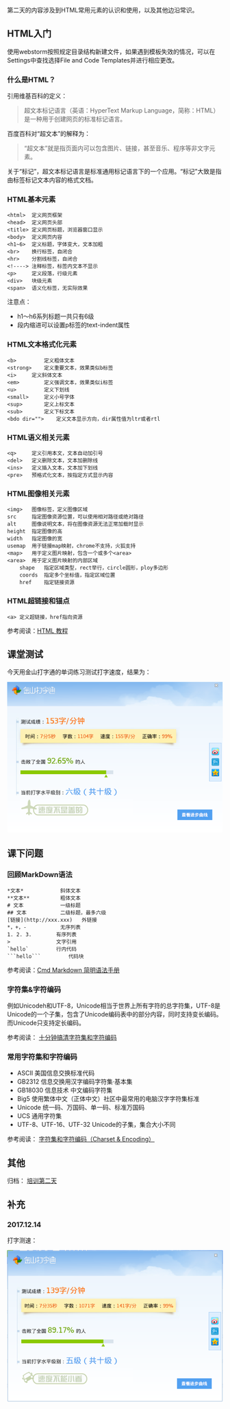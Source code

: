 第二天的内容涉及到HTML常用元素的认识和使用，以及其他边沿常识。

## HTML入门

使用webstorm按照规定目录结构新建文件，如果遇到模板失效的情况，可以在Settings中查找选择File and Code Templates并进行相应更改。

### 什么是HTML？

引用维基百科的定义：

> 超文本标记语言（英语：HyperText Markup Language，简称：HTML）是一种用于创建网页的标准标记语言。

百度百科对“超文本”的解释为：

> “超文本”就是指页面内可以包含图片、链接，甚至音乐、程序等非文字元素。

关于“标记”，超文本标记语言是标准通用标记语言下的一个应用。“标记”大致是指由标签标记文本内容的格式文档。

### HTML基本元素

```
<html>  定义网页框架
<head>  定义网页头部
<title> 定义网页标题，浏览器窗口显示
<body>  定义网页内容
<h1~6>  定义标题，字体变大，文本加粗
<br>    换行标签，自闭合
<hr>    分割线标签，自闭合
<!----> 注释标签，标签内文本不显示
<p> 	定义段落，行级元素
<div>   块级元素
<span>  语义化标签，无实际效果
```

注意点：

- h1～h6系列标题一共只有6级
- 段内缩进可以设置p标签的text-indent属性

### HTML文本格式化元素

```
<b> 		定义粗体文本
<strong>	定义重要文本，效果类似b标签
<i>		定义斜体文本
<em> 		定义强调文本，效果类似i标签	
<u> 		定义下划线
<small> 	定义小号字体
<sup>   	定义上标文本
<sub>   	定义下标文本
<bdo dir="">    定义文本显示方向，dir属性值为ltr或者rtl
```

### HTML语义相关元素

```
<q> 	定义引用本文，文本自动加引号
<del>   定义删除文本，文本加删除线
<ins>   定义插入文本，文本加下划线
<pre>   预格式化文本，按指定方式显示内容
```

### HTML图像相关元素

```
<img>   图像标签，定义图像区域
src 	指定图像资源位置，可以使用相对路径或绝对路径
alt 	图像说明文本，将在图像资源无法正常加载时显示
height  指定图像的高
width   指定图像的宽
usemap  用于链接map映射，chrome不支持，火狐支持
<map>   用于定义图片映射，包含一个或多个<area>
<area>  用于定义图片映射的内部区域
    shape   指定区域类型，rect举行，circle圆形，ploy多边形
    coords  指定多个坐标值，指定区域位置
    href    指定链接资源
```

### HTML超链接和锚点

```
<a> 定义超链接，href指向资源
```

参考阅读：[HTML 教程](http://w3school.com.cn/html/index.asp)

## 课堂测试

今天用金山打字通的单词练习测试打字速度，结果为：

![testing.png](./images/testing.png)

## 课下问题

### 回顾MarkDown语法

```
*文本*    		斜体文本
**文本**  		粗体文本
# 文本    		一级标题
## 文本   		二级标题，最多六级
[链接](http://xxx.xxx)   外链接
*，+，-   		无序列表
1. 2. 3. 		有序列表
>   	 		文字引用
`hello`  		行内代码
```hello``` 		代码块
```

参考阅读：[Cmd Markdown 简明语法手册](https://www.zybuluo.com/mdeditor?url=https%3A%2F%2Fwww.zybuluo.com%2Fstatic%2Feditor%2Fmd-help.markdown)

### 字符集&字符编码

例如Unicodeh和UTF-8，Unicode相当于世界上所有字符的总字符集，UTF-8是Unicode的一个子集，包含了Unicode编码表中的部分内容，同时支持变长编码。而Unicode只支持定长编码。

参考阅读： [十分钟搞清字符集和字符编码](http://cenalulu.github.io/linux/character-encoding/)

### 常用字符集和字符编码

- ASCII 美国信息交换标准代码
- GB2312    信息交换用汉字编码字符集·基本集
- GB18030   信息技术 中文编码字符集
- Big5  使用繁体中文（正体中文）社区中最常用的电脑汉字字符集标准
- Unicode   统一码、万国码、单一码、标准万国码
- UCS   通用字符集
- UTF-8、UTF-16、UTF-32   Unicode的子集，集合大小不同

参考阅读： [字符集和字符编码（Charset & Encoding）](https://www.cnblogs.com/skynet/archive/2011/05/03/2035105.html)

## 其他

归档： [培训第二天](http://blog.smallyu.net/2017/12/10/%E5%9F%B9%E8%AE%AD%E7%AC%AC%E4%BA%8C%E5%A4%A9/)


## 补充 

### 2017.12.14

打字测速：

![testing.png](./images/testing2.png)
